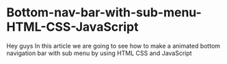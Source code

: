 # Bottom-nav-bar-with-sub-menu-HTML-CSS-JavaScript
Hey guys In this article we are going to see how to make a animated bottom navigation bar with sub menu by using HTML CSS and JavaScript
